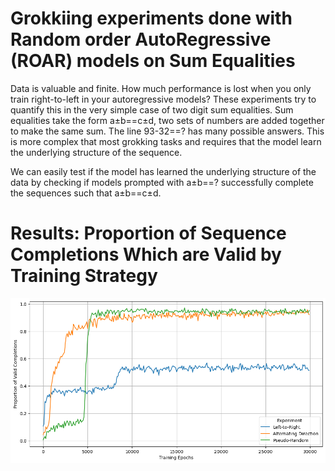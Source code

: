 # Grokkiing experiments done with Random order AutoRegressive (ROAR) models on Sum Equalities

Data is valuable and finite. How much performance is lost when you only train right-to-left in your autoregressive models? 
These experiments try to quantify this in the very simple case of two digit sum equalities. Sum equalities take the form a±b==c±d, two sets of numbers are added together to make the same sum. The line 93-32==? has many possible answers. This is more complex that most grokking tasks and requires that the model learn the underlying structure of the sequence.

We can easily test if the model has learned the underlying structure of the data by checking if models prompted with a±b==? successfully complete the sequences such that a±b==c±d.

# Results: Proportion of Sequence Completions Which are Valid by Training Strategy

![Percent Valid](resources/percent_valid.png)
